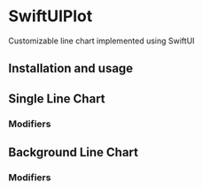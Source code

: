 # SwiftUIPlot

Customizable line chart implemented using SwiftUI

## Installation and usage




## Single Line Chart


### Modifiers


## Background Line Chart


### Modifiers
